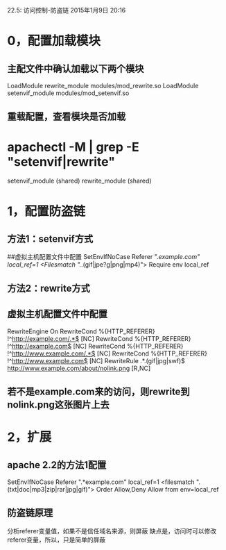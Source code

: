 22.5: 访问控制-防盗链
2015年1月9日
20:16
 
0，配置加载模块
===============================================
## 主配文件中确认加载以下两个模块
LoadModule rewrite_module modules/mod_rewrite.so
LoadModule setenvif_module modules/mod_setenvif.so
 
## 重载配置，查看模块是否加载
# apachectl -M | grep -E "setenvif|rewrite"
 setenvif_module (shared)
 rewrite_module (shared) 
1，配置防盗链
===============================================
## 方法1：setenvif方式
##虚拟主机配置文件中配置
SetEnvIfNoCase Referer ".*example\.com" local_ref=1
<Filesmatch ".*\.(gif|jpe?g|png|mp4)">
        Require env local_ref
</Filesmatch>
 
 
## 方法2：rewrite方式
## 虚拟主机配置文件中配置
RewriteEngine On
RewriteCond %{HTTP_REFERER} !^http://example.com/.*$ [NC]
RewriteCond %{HTTP_REFERER} !^http://example.com$ [NC]
RewriteCond %{HTTP_REFERER} !^http://www.example.com/.*$ [NC]
RewriteCond %{HTTP_REFERER} !^http://www.example.com$ [NC]
RewriteRule .*\.(gif|jpg|swf)$ http://www.example.com/about/nolink.png [R,NC]
## 若不是example.com来的访问，则rewrite到nolink.png这张图片上去 
2，扩展
===============================================
## apache 2.2的方法1配置
SetEnvIfNoCase Referer ".*example\.com" local_ref=1
<filesmatch "\.(txt|doc|mp3|zip|rar|jpg|gif)"> 
    Order Allow,Deny 
    Allow from env=local_ref 
</filesmatch>
 
## 防盗链原理
分析referer变量值，如果不是信任域名来源，则屏蔽
缺点是，访问时可以修改referer变量，所以，只是简单的屏蔽
